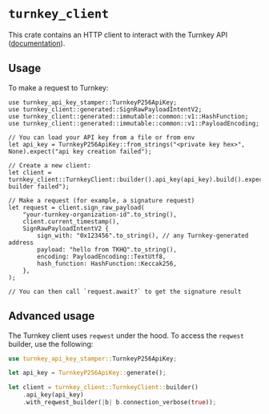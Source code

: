 # `turnkey_client`

This crate contains an HTTP client to interact with the Turnkey API ([documentation](https://docs.turnkey.com/api-reference/overview)).

## Usage

To make a request to Turnkey:

```rust,no_run
use turnkey_api_key_stamper::TurnkeyP256ApiKey;
use turnkey_client::generated::SignRawPayloadIntentV2;
use turnkey_client::generated::immutable::common::v1::HashFunction;
use turnkey_client::generated::immutable::common::v1::PayloadEncoding;

// You can load your API key from a file or from env
let api_key = TurnkeyP256ApiKey::from_strings("<private key hex>", None).expect("api key creation failed");

// Create a new client:
let client = turnkey_client::TurnkeyClient::builder().api_key(api_key).build().expect("client builder failed");

// Make a request (for example, a signature request)
let request = client.sign_raw_payload(
    "your-turnkey-organization-id".to_string(),
    client.current_timestamp(),
    SignRawPayloadIntentV2 {
        sign_with: "0x123456".to_string(), // any Turnkey-generated address
        payload: "hello from TKHQ".to_string(),
        encoding: PayloadEncoding::TextUtf8,
        hash_function: HashFunction::Keccak256,
    },
);

// You can then call `request.await?` to get the signature result
```

## Advanced usage

The Turnkey client uses `reqwest` under the hood. To access the `reqwest` builder, use the following:
```rust
use turnkey_api_key_stamper::TurnkeyP256ApiKey;

let api_key = TurnkeyP256ApiKey::generate();

let client = turnkey_client::TurnkeyClient::builder()
    .api_key(api_key)
    .with_reqwest_builder(|b| b.connection_verbose(true));
```
